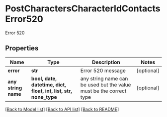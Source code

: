 # PostCharactersCharacterIdContactsError520

Error 520

## Properties
Name | Type | Description | Notes
------------ | ------------- | ------------- | -------------
**error** | **str** | Error 520 message | [optional] 
**any string name** | **bool, date, datetime, dict, float, int, list, str, none_type** | any string name can be used but the value must be the correct type | [optional]

[[Back to Model list]](../README.md#documentation-for-models) [[Back to API list]](../README.md#documentation-for-api-endpoints) [[Back to README]](../README.md)


